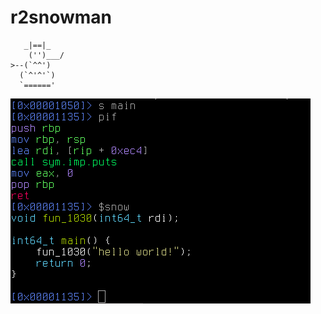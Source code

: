 r2snowman
=========

```
   _|==|_  
    ('')___/
>--(`^^')
  (`^'^'`)
  `======' 
```

![Decompile](screenshots/decompile.png)

